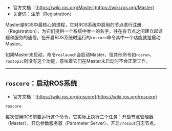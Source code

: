 + 官方文档：[https://wiki.ros.org/Master](https://wiki.ros.org/Master)
+ 关键词：注册（Registration）

Master是ROS中最核心的进程，它对ROS系统中启用的节点进行注册（Registration），为它们提供一个系统中唯一的名字，并在各节点之间建立起话题和服务的通信。在开启ROS系统时运行的`roscore`命令其中一个功能就是启动Master。

如果Master未启动，命令`roslaunch`会启动Master，但其他命令如`rosrun`、`rostopic`则没有这个功能，意味着它们在Master未启动时不会正常工作。

---

## `roscore`：启动ROS系统

+ 官方文档：[https://wiki.ros.org/roscore](https://wiki.ros.org/roscore)

```bash
roscore
```

每次使用ROS前要运行这个命令，它实际上执行三个任务：开启节点管理器（Master）、开启参数服务器（Parameter Server）、开启`/rosout`日志节点。